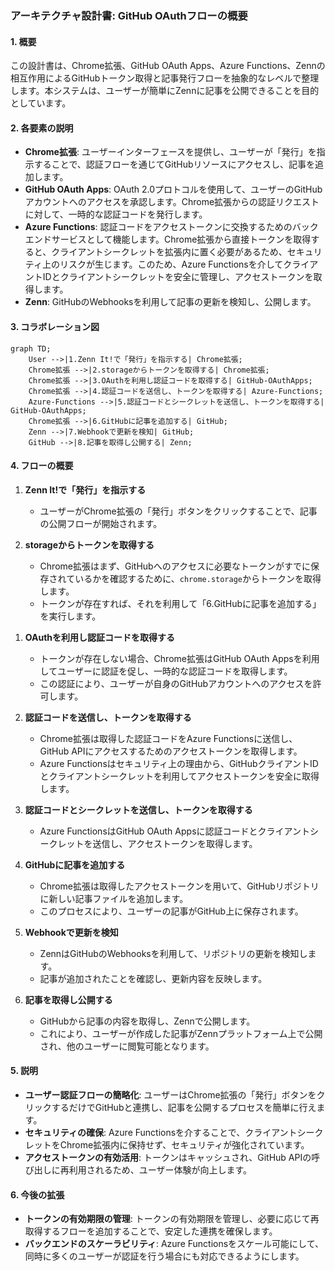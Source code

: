 ### アーキテクチャ設計書: GitHub OAuthフローの概要

#### 1. 概要

この設計書は、Chrome拡張、GitHub OAuth Apps、Azure Functions、Zennの相互作用によるGitHubトークン取得と記事発行フローを抽象的なレベルで整理します。本システムは、ユーザーが簡単にZennに記事を公開できることを目的としています。

#### 2. 各要素の説明

- **Chrome拡張**: ユーザーインターフェースを提供し、ユーザーが「発行」を指示することで、認証フローを通じてGitHubリソースにアクセスし、記事を追加します。
- **GitHub OAuth Apps**: OAuth 2.0プロトコルを使用して、ユーザーのGitHubアカウントへのアクセスを承認します。Chrome拡張からの認証リクエストに対して、一時的な認証コードを発行します。
- **Azure Functions**: 認証コードをアクセストークンに交換するためのバックエンドサービスとして機能します。Chrome拡張から直接トークンを取得すると、クライアントシークレットを拡張内に置く必要があるため、セキュリティ上のリスクが生じます。このため、Azure Functionsを介してクライアントIDとクライアントシークレットを安全に管理し、アクセストークンを取得します。
- **Zenn**: GitHubのWebhooksを利用して記事の更新を検知し、公開します。

#### 3. コラボレーション図

```mermaid
graph TD;
    User -->|1.Zenn It!で「発行」を指示する| Chrome拡張;
    Chrome拡張 -->|2.storageからトークンを取得する| Chrome拡張;
    Chrome拡張 -->|3.OAuthを利用し認証コードを取得する| GitHub-OAuthApps;
    Chrome拡張 -->|4.認証コードを送信し、トークンを取得する| Azure-Functions;
    Azure-Functions -->|5.認証コードとシークレットを送信し、トークンを取得する| GitHub-OAuthApps;
    Chrome拡張 -->|6.GitHubに記事を追加する| GitHub;
    Zenn -->|7.Webhookで更新を検知| GitHub;
    GitHub -->|8.記事を取得し公開する| Zenn;
```

#### 4. フローの概要

1. **Zenn It!で「発行」を指示する**

   - ユーザーがChrome拡張の「発行」ボタンをクリックすることで、記事の公開フローが開始されます。

2. **storageからトークンを取得する**

   - Chrome拡張はまず、GitHubへのアクセスに必要なトークンがすでに保存されているかを確認するために、`chrome.storage`からトークンを取得します。
   - トークンが存在すれば、それを利用して「6.GitHubに記事を追加する」を実行します。

1) **OAuthを利用し認証コードを取得する**

   - トークンが存在しない場合、Chrome拡張はGitHub OAuth Appsを利用してユーザーに認証を促し、一時的な認証コードを取得します。
   - この認証により、ユーザーが自身のGitHubアカウントへのアクセスを許可します。

2) **認証コードを送信し、トークンを取得する**

   - Chrome拡張は取得した認証コードをAzure Functionsに送信し、GitHub APIにアクセスするためのアクセストークンを取得します。
   - Azure Functionsはセキュリティ上の理由から、GitHubクライアントIDとクライアントシークレットを利用してアクセストークンを安全に取得します。

3) **認証コードとシークレットを送信し、トークンを取得する**

   - Azure FunctionsはGitHub OAuth Appsに認証コードとクライアントシークレットを送信し、アクセストークンを取得します。

4) **GitHubに記事を追加する**

   - Chrome拡張は取得したアクセストークンを用いて、GitHubリポジトリに新しい記事ファイルを追加します。
   - このプロセスにより、ユーザーの記事がGitHub上に保存されます。

5) **Webhookで更新を検知**

   - ZennはGitHubのWebhooksを利用して、リポジトリの更新を検知します。
   - 記事が追加されたことを確認し、更新内容を反映します。

6) **記事を取得し公開する**

   - GitHubから記事の内容を取得し、Zennで公開します。
   - これにより、ユーザーが作成した記事がZennプラットフォーム上で公開され、他のユーザーに閲覧可能となります。

#### 5. 説明

- **ユーザー認証フローの簡略化**: ユーザーはChrome拡張の「発行」ボタンをクリックするだけでGitHubと連携し、記事を公開するプロセスを簡単に行えます。
- **セキュリティの確保**: Azure Functionsを介することで、クライアントシークレットをChrome拡張内に保持せず、セキュリティが強化されています。
- **アクセストークンの有効活用**: トークンはキャッシュされ、GitHub APIの呼び出しに再利用されるため、ユーザー体験が向上します。

#### 6. 今後の拡張

- **トークンの有効期限の管理**: トークンの有効期限を管理し、必要に応じて再取得するフローを追加することで、安定した連携を確保します。
- **バックエンドのスケーラビリティ**: Azure Functionsをスケール可能にして、同時に多くのユーザーが認証を行う場合にも対応できるようにします。
